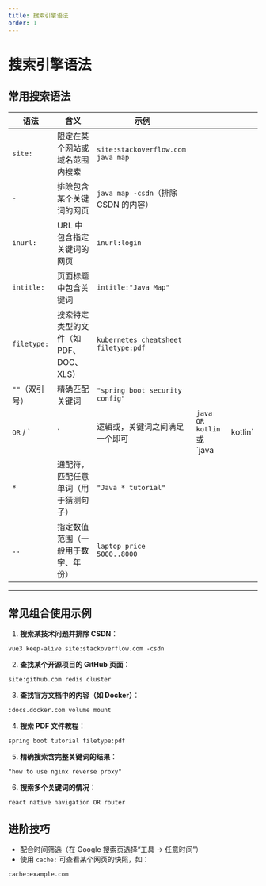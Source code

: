 ```yaml
---
title: 搜索引擎语法
order: 1
---
```


# 搜索引擎语法

## 常用搜索语法

| 语法          | 含义                       | 示例                                   |                           |          |
| ----------- | ------------------------ | ------------------------------------ | ------------------------- | -------- |
| `site:`     | 限定在某个网站或域名范围内搜索          | `site:stackoverflow.com java map`    |                           |          |
| `-`         | 排除包含某个关键词的网页             | `java map -csdn`（排除 CSDN 的内容）        |                           |          |
| `inurl:`    | URL 中包含指定关键词的网页          | `inurl:login`                        |                           |          |
| `intitle:`  | 页面标题中包含关键词               | `intitle:"Java Map"`                 |                           |          |
| `filetype:` | 搜索特定类型的文件（如 PDF、DOC、XLS） | `kubernetes cheatsheet filetype:pdf` |                           |          |
| `""`（双引号）   | 精确匹配关键词                  | `"spring boot security config"`      |                           |          |
| `OR` / \`   | \`                       | 逻辑或，关键词之间满足一个即可                      | `java OR kotlin` 或 \`java | kotlin\` |
| `*`         | 通配符，匹配任意单词（用于猜测句子）       | `"Java * tutorial"`                  |                           |          |
| `..`        | 指定数值范围（一般用于数字、年份）        | `laptop price 5000..8000`            |                           |          |

---

## 常见组合使用示例

1. **搜索某技术问题并排除 CSDN**：

```
vue3 keep-alive site:stackoverflow.com -csdn
```

2. **查找某个开源项目的 GitHub 页面**：

```
site:github.com redis cluster
```

3. **查找官方文档中的内容（如 Docker）**：

```
:docs.docker.com volume mount
```

4. **搜索 PDF 文件教程**：

```
spring boot tutorial filetype:pdf
```

5. **精确搜索含完整关键词的结果**：

```
"how to use nginx reverse proxy"
```

6. **搜索多个关键词的情况**：

```
react native navigation OR router
```

## 进阶技巧

* 配合时间筛选（在 Google 搜索页选择“工具 → 任意时间”）
* 使用 `cache:` 可查看某个网页的快照，如：

```
cache:example.com
```
